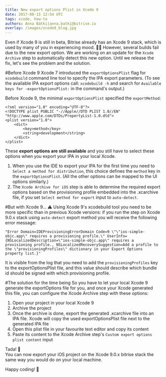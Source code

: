 ```yaml
---
title: New export options Plist in Xcode 9
date: 2017-08-15 12:54 UTC
tags: xcode, how-to
authors: Anna Bátki|anna.batki@bitrise.io
overlay: /images/xcode9_blog.jpg
---
```


Even if Xcode 9 is still in beta, Bitrise already has an Xcode 9 stack, which is used by many of you in experiencing mood. 👨‍🔬
However, several builds fail due to the new export option. We are working on an update for the `Xcode Archive` step to automatically detect this new option. Until we release the fix, let's see the problem and the solution.

#Before Xcode 9
Xcode 7 introduced the `exportOptionsPlist` flag for `xcodebuild` command line tool to specify the IPA export parameters.
(To see the available IPA export options call: `xcodebuild -h` and search for `Available keys for -exportOptionsPlist:` in the command's output.)

Before Xcode 9, the minimal `exportOptionsPlist` specified the `exportMethod`:

<pre><code>&lt;?xml version="1.0" encoding="UTF-8"?&gt;
&lt;!DOCTYPE plist PUBLIC "-//Apple//DTD PLIST 1.0//EN" "http://www.apple.com/DTDs/PropertyList-1.0.dtd"&gt;
&lt;plist version="1.0"&gt;
	&lt;dict&gt;
		&lt;key&gt;method&lt;/key&gt;
		&lt;string&gt;development&lt;/string&gt;
	&lt;/dict&gt;
&lt;/plist&gt;
</code></pre>

These __export options are still available__ and you still have to select these options when you export your IPA in your local Xcode.

1. When you use the IDE to export your IPA for the first time you need to `Select a method for distribution`, this choice defines the `method` key in the `exportOptionsPlist`. (All the other options can be mapped to the UI options similarly.)
2. The `Xcode Archive for iOS` step is able to determine the required export options based on the provisioning profile embedded into the .xcarchive file, if you set `Select method for export` input to `auto-detect`.

#But with Xcode 9... ⚠
Using Xcode 9's xcodebuild tool you need to be more specific than in previous Xcode versions: if you run the step on Xcode 9.0.x stack using `auto-detect` export method you will receive the following error message:

<pre><code>"Error Domain=IDEProvisioningErrorDomain Code=9 \"\"ios-simple-objc.app\" requires a provisioning profile.\" UserInfo={NSLocalizedDescription=\"ios-simple-objc.app\" requires a provisioning profile., NSLocalizedRecoverySuggestion=Add a profile to the \"provisioningProfiles\" dictionary in your Export Options property list.}"
</code></pre>

It is visible from the log that you need to add the `provisioningProfiles` key to the exportOptionsPlist file, and this value should describe which bundle id should be signed with which provisioning profile.

#The solution for the time being
So you have to let your local Xcode 9 generate the exportOptions file for you, and once your Xcode generated this file, you can configure the Xcode Archive step with these options:

1. Open your project in your local Xcode 9
2. Archive the project
3. Once the archive is done, export the generated .xcarchive file into an IPA file. Xcode will copy the used exportOptionsPlist file next to the generated IPA file
4. Open this plist file in your favourite text editor and copy its content
5. Paste its content to the Xcode Archive step's `Custom export options plist content` input

Tada! 🎉  
You can now export your iOS project on the Xcode 9.0.x bitrise stack the same way you would do on your local machine.

Happy coding! 👻
